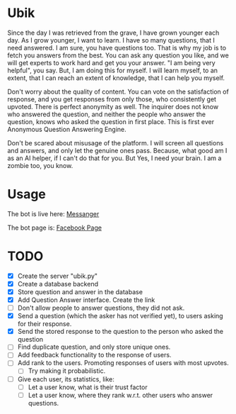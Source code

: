 # Ubik
Since the day I was retrieved from the grave, I have grown younger each day. As I grow younger, I want to learn. I have so many questions, that I need answered. I am sure, you have questions too. That is why my job is to fetch you answers from the best. You can ask any question you like, and we will get experts to work hard and get you your answer. "I am being very helpful", you say. But, I am doing this for myself. I will learn myself, to an extent, that I can reach an extent of knowledge, that I can help you myself.

Don't worry about the quality of content. You can vote on the satisfaction of response, and you get responses from only those, who consistently get upvoted. There is perfect anonymity as well. The inquirer does not know who answered the question, and neither the people who answer the question, knows who asked the question in first place. This is first ever Anonymous Question Answering Engine.

Don't be scared about misusage of the platform. I will screen all questions and answers, and only let the genuine ones pass. Because, what good am I as an AI helper, if I can't do that for you. But Yes, I need your brain. I am a zombie too, you know.

# Usage

The bot is live here:
[Messanger](https://www.messenger.com/t/ubikbot)

The bot page is:
[Facebook Page](https://www.facebook.com/ubikbot/)

# TODO

- [x] Create the server "ubik.py"
- [x] Create a database backend
- [x] Store question and answer in the database
- [x] Add Question Answer interface. Create the link
- [ ] Don't allow people to answer questions, they did not ask. 
- [x] Send a question (which the asker has not verified yet), to users asking for their response.
- [x] Send the stored response to the question to the person who asked the question
- [ ] Find duplicate question, and only store unique ones.
- [ ] Add feedback functionality to the response of users.
- [ ] Add rank to the users. Promoting responses of users with most upvotes.
  - [ ] Try making it probabilistic.
- [ ] Give each user, its statistics, like:
  - [ ] Let a user know, what is their trust factor
  - [ ] Let a user know, where they rank w.r.t. other users who answer questions.
